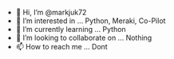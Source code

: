 - 👋 Hi, I’m @markjuk72
- 👀 I’m interested in ... Python, Meraki, Co-Pilot
- 🌱 I’m currently learning ... Python
- 💞️ I’m looking to collaborate on ... Nothing
- 📫 How to reach me ... Dont

<!---
markjuk72/markjuk72 is a ✨ special ✨ repository because its `README.md` (this file) appears on your GitHub profile.
You can click the Preview link to take a look at your changes.
--->
